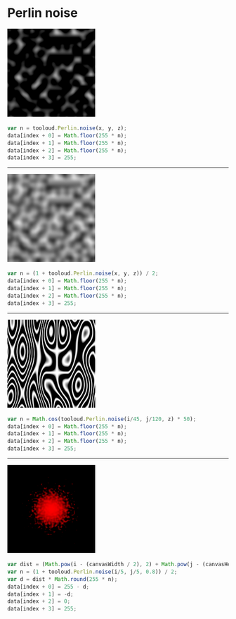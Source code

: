 # Perlin noise


![](/img/Perlin/img/1.png)

```javascript
var n = tooloud.Perlin.noise(x, y, z);
data[index + 0] = Math.floor(255 * n);
data[index + 1] = Math.floor(255 * n);
data[index + 2] = Math.floor(255 * n);
data[index + 3] = 255;
```

---


![](/img/Perlin/img/2.png)

```javascript
var n = (1 + tooloud.Perlin.noise(x, y, z)) / 2;
data[index + 0] = Math.floor(255 * n);
data[index + 1] = Math.floor(255 * n);
data[index + 2] = Math.floor(255 * n);
data[index + 3] = 255;
```

---


![](/img/Perlin/img/3.png)

```javascript
var n = Math.cos(tooloud.Perlin.noise(i/45, j/120, z) * 50);
data[index + 0] = Math.floor(255 * n);
data[index + 1] = Math.floor(255 * n);
data[index + 2] = Math.floor(255 * n);
data[index + 3] = 255;
```

---


![](/img/Perlin/img/4.png)

```javascript
var dist = (Math.pow(i - (canvasWidth / 2), 2) + Math.pow(j - (canvasHeight / 2), 2)) / 1000;
var n = (1 + tooloud.Perlin.noise(i/5, j/5, 0.8)) / 2;
var d = dist * Math.round(255 * n);
data[index + 0] = 255 - d;
data[index + 1] = -d;
data[index + 2] = 0;
data[index + 3] = 255;
```

